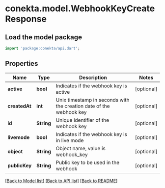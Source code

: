 # conekta.model.WebhookKeyCreateResponse

## Load the model package
```dart
import 'package:conekta/api.dart';
```

## Properties
Name | Type | Description | Notes
------------ | ------------- | ------------- | -------------
**active** | **bool** | Indicates if the webhook key is active | [optional] 
**createdAt** | **int** | Unix timestamp in seconds with the creation date of the webhook key | [optional] 
**id** | **String** | Unique identifier of the webhook key | [optional] 
**livemode** | **bool** | Indicates if the webhook key is in live mode | [optional] 
**object** | **String** | Object name, value is webhook_key | [optional] 
**publicKey** | **String** | Public key to be used in the webhook | [optional] 

[[Back to Model list]](../README.md#documentation-for-models) [[Back to API list]](../README.md#documentation-for-api-endpoints) [[Back to README]](../README.md)


